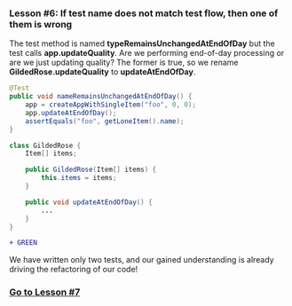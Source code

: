 ### Lesson #6: If test name does not match test flow, then one of them is wrong
The test method is named **typeRemainsUnchangedAtEndOfDay** but the test calls **app.updateQuality**.  Are we performing end-of-day processing or are we just updating quality?  The former is true, so we rename **GildedRose.updateQuality** to **updateAtEndOfDay**.

```java
@Test
public void nameRemainsUnchangedAtEndOfDay() {
    app = createAppWithSingleItem("foo", 0, 0);
    app.updateAtEndOfDay();
    assertEquals("foo", getLoneItem().name);
}
```
```java
class GildedRose {
    Item[] items;

    public GildedRose(Item[] items) {
        this.items = items;
    }

    public void updateAtEndOfDay() {
        ...
    }
}
```
```diff
+ GREEN
```
We have written only two tests, and our gained understanding is already driving the refactoring of our code!
### [Go to Lesson #7](https://github.com/d215steinberg/GildedRose-Java/tree/Lesson%237)
